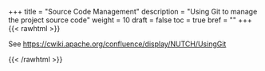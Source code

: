 +++
title = "Source Code Management"
description = "Using Git to manage the project source code"
weight = 10
draft = false
toc = true
bref = ""
+++
{{< rawhtml >}}
<p>See <a href="https://cwiki.apache.org/confluence/display/NUTCH/UsingGit" target="_blank" rel="noopener noreferrer">https://cwiki.apache.org/confluence/display/NUTCH/UsingGit</a></p>
{{< /rawhtml >}}